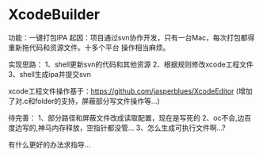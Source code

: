 XcodeBuilder
===============

功能：一键打包IPA
起因：项目通过svn协作开发，只有一台Mac，每次打包都得重新拖代码和资源文件。十多个平台
      操作相当麻烦。
      
实现思路：
1、shell更新svn的代码和其他资源
2、根据规则修改xcode工程文件
3、shell生成ipa并提交svn

xcode工程文件操作基于：https://github.com/jasperblues/XcodeEditor
(增加了对.c和folder的支持，屏蔽部分写文件操作等...)

待完善：
1、部分路径和屏蔽文件改成读取配置，现在是写死的
2、oc不会,边百度边写的,神马内存释放，空指针都没管...
3、怎么生成可执行文件啊...?

有什么更好的办法求指导...